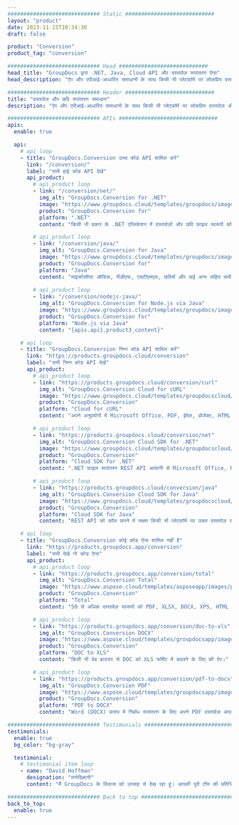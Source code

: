 ```yaml
---
############################# Static ############################
layout: "product"
date: 2023-11-15T10:34:30
draft: false

product: "Conversion"
product_tag: "conversion"

############################# Head ############################
head_title: "GroupDocs द्वारा .NET, Java, Cloud API और दस्तावेज़ रूपांतरण ऐप्स"
head_description: "ऐप और एपीआई-आधारित समाधानों के साथ किसी भी प्लेटफ़ॉर्म पर लोकप्रिय दस्तावेज़ और छवि फ़ाइल स्वरूपों को परिवर्तित करें।"

############################# Header ############################
title: "दस्तावेज़ और छवि रूपांतरण समाधान"
description: "ऐप और एपीआई-आधारित समाधानों के साथ किसी भी प्लेटफ़ॉर्म पर लोकप्रिय दस्तावेज़ और छवि फ़ाइल स्वरूपों को परिवर्तित करें।"

############################# APIs ###############################
apis:
  enable: true

  api:
    # api loop
    - title: "GroupDocs.Conversion उच्च कोड API शामिल करें"
      link: "/conversion/"
      label: "सभी हाई कोड API देखें"
      api_product:
        # api_product loop
        - link: "/conversion/net/"
          img_alt: "GroupDocs.Conversion for .NET"
          image: "https://www.groupdocs.cloud/templates/groupdocs/images/product-logos/groupdocs-conversion-net.png"
          product: "GroupDocs.Conversion for"
          platform: ".NET"
          content: "किसी भी प्रकार के .NET एप्लिकेशन में दस्तावेज़ों और छवि फ़ाइल स्वरूपों को सटीक रूप से परिवर्तित करने के लिए मूल .NET API। रूपांतरण करते समय छवि वॉटरमार्क जोड़ने का समर्थन करता है।"

        # api_product loop
        - link: "/conversion/java/"
          img_alt: "GroupDocs.Conversion for Java"
          image: "https://www.groupdocs.cloud/templates/groupdocs/images/product-logos/groupdocs-conversion-java.png"
          product: "GroupDocs.Conversion for"
          platform: "Java"
          content: "माइक्रोसॉफ्ट ऑफिस, पीडीएफ, एचटीएमएल, छवियों और कई अन्य सहित सभी उद्योग-मानक दस्तावेज़ प्रारूपों के बीच आसानी से कनवर्ट करने के लिए अपने जावा एप्लिकेशन को सक्षम करें।"
          
        # api_product loop
        - link: "/conversion/nodejs-java/"
          img_alt: "GroupDocs.Conversion for Node.js via Java"
          image: "https://www.groupdocs.cloud/templates/groupdocs/images/product-logos/groupdocs-conversion-nodejs-java.png"
          product: "GroupDocs.Conversion for"
          platform: "Node.js via Java"
          content: "{apis.api1.product3_content}"

    # api loop
    - title: "GroupDocs.Conversion निम्न कोड API शामिल करें"
      link: "https://products.groupdocs.cloud/conversion"
      label: "सभी निम्न कोड API देखें"
      api_product:
        # api_product loop
        - link: "https://products.groupdocs.cloud/conversion/curl"
          img_alt: "GroupDocs.Conversion Cloud for cURL"
          image: "https://www.groupdocs.cloud/templates/groupdocscloud/images/sdk/272x272/groupdocs_conversion-for-curl.png"
          product: "GroupDocs.Conversion"
          platform: "Cloud for cURL"
          content: "अपने अनुप्रयोगों में Microsoft Office, PDF, ईमेल, प्रोजेक्ट, HTML और अन्य सामान्य फ़ाइल स्वरूपों को आसानी से परिवर्तित करने के लिए CURL RESTful फ़ाइल रूपांतरण API के साथ कार्य करें।"

        # api_product loop
        - link: "https://products.groupdocs.cloud/conversion/net"
          img_alt: "GroupDocs.Conversion Cloud SDK for .NET"
          image: "https://www.groupdocs.cloud/templates/groupdocscloud/images/sdk/272x272/groupdocs_conversion-for-net.png"
          product: "GroupDocs.Conversion"
          platform: "Cloud SDK for .NET"
          content: ".NET फ़ाइल रूपांतरण REST API आसानी से Microsoft Office, PDF, ईमेल, प्रोजेक्ट, HTML और अन्य सामान्य फ़ाइल स्वरूपों को क्लाउड एसडीके का उपयोग करके किसी भी प्लेटफ़ॉर्म पर परिवर्तित करने के लिए।"

        # api_product loop
        - link: "https://products.groupdocs.cloud/conversion/java"
          img_alt: "GroupDocs.Conversion Cloud SDK for Java"
          image: "https://www.groupdocs.cloud/templates/groupdocscloud/images/sdk/272x272/groupdocs_conversion-for-java.png"
          product: "GroupDocs.Conversion"
          platform: "Cloud SDK for Java"
          content: "REST API को कॉल करने में सक्षम किसी भी प्लेटफ़ॉर्म पर उन्नत दस्तावेज़ रूपांतरण सुविधाओं के साथ अपने क्लाउड-आधारित जावा एप्लिकेशन को समृद्ध करें।"

    # api loop
    - title: "GroupDocs.Conversion कोई कोड ऐप्स शामिल नहीं है"
      link: "https://products.groupdocs.app/conversion"
      label: "सभी देखें नो कोड ऐप्स"
      api_product:
        # api_product loop
        - link: "https://products.groupdocs.app/conversion/total"
          img_alt: "GroupDocs.Conversion Total"
          image: "https://www.aspose.cloud/templates/asposeapp/images/products/logo/aspose_conversion-app.png"
          product: "GroupDocs.Conversion"
          platform: "Total"
          content: "50 से अधिक दस्तावेज़ स्वरूपों को PDF, XLSX, DOCX, XPS, HTML और अधिक में कनवर्ट करें।"

        # api_product loop
        - link: "https://products.groupdocs.app/conversion/doc-to-xls"
          img_alt: "GroupDocs.Conversion DOCX"
          image: "https://www.aspose.cloud/templates/groupdocsapp/images/products/logo/groupdocs_words-app.png"
          product: "GroupDocs.Conversion"
          platform: "DOC to XLS"
          content: "किसी भी वेब ब्राउजर से DOC को XLS फॉर्मेट में बदलने के लिए फ्री ऐप।"

        # api_product loop
        - link: "https://products.groupdocs.app/conversion/pdf-to-docx"
          img_alt: "GroupDocs.Conversion PDF"
          image: "https://www.aspose.cloud/templates/groupdocsapp/images/products/logo/groupdocs_pdf-app.png"
          product: "GroupDocs.Conversion"
          platform: "PDF to DOCX"
          content: "Word (DOCX) प्रारूप में निर्बाध रूपांतरण के लिए अपने PDF दस्तावेज़ अपलोड करें।"

############################# Testimonials ###############################
testimonials:
  enable: true
  bg_color: "bg-gray"

  testimonial:
    # testimonial item loop
    - name: "David Hoffman"
      designation: "मनोविज्ञानी"
      content: "मैं GroupDocs के विकास को उत्साह से देख रहा हूं। आपकी पूरी टीम की प्रतिक्रिया ने मुझे बहुत मदद की है, जब मैं GroupDocs पर किसी से बात करता हूं तो मैं गारंटी दे सकता हूं कि कोई सुन रहा है और चीजें कर रहा है।"

############################# Back to top ###############################
back_to_top:
  enable: true
---
```

